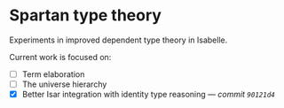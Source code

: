# Spartan type theory

Experiments in improved dependent type theory in Isabelle.

Current work is focused on:

- [ ] Term elaboration
- [ ] The universe hierarchy
- [x] Better Isar integration with identity type reasoning — *commit `90121d4`*

